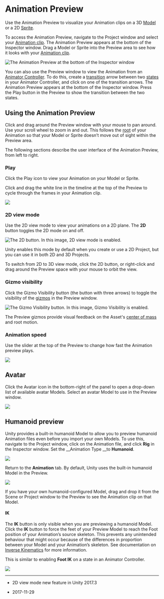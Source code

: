 # Animation Preview

Use the Animation Preview to visualize your Animation clips on a 3D [Model](FBXImporter-Model) or a 2D [Sprite](Sprites).

To access the Animation Preview, navigate to the Project window and select your [Animation clip](https://docs.unity3d.com/Manual/class-AnimationClip.html). The Animation Preview appears at the bottom of the Inspector window. Drag a Model or Sprite into the Preview area to see how it looks with your [Animation clip](class-AnimationClip).

![The Animation Preview at the bottom of the Inspector window](../uploads/Main/AnimationPreview-Preview.png)

You can also use the Preview window to view the Animation from an [Animator Controller](class-AnimatorController). To do this, create a [transition](StateMachineTransitions) arrow between two [states](class-State) in your Animator Controller, and click on one of the transition arrows. The Animation Preview appears at the bottom of the Inspector window. Press the Play button in the Preview to show the transition between the two states.

## Using the Animation Preview

Click and drag around the Preview window with your mouse to pan around. Use your scroll wheel to zoom in and out. This follows the [root](RootMotion) of your Animation so that your Model or Sprite doesn’t move out of sight within the Preview area. 

The following sections describe the user interface of the Animation Preview, from left to right. 

### Play

Click the Play icon to view your Animation on your Model or Sprite. 

Click and drag the white line in the timeline at the top of the Preview to cycle through the frames in your Animation clip.

![](../uploads/Main/AnimationPreview-Play.png)

### 2D view mode

Use the 2D view mode to view your animations on a 2D plane. The __2D__ button toggles the 2D mode on and off. 

![The _2D_ button. In this image, 2D view mode is enabled.](../uploads/Main/AnimationPreview-2DView.png)

Unity enables this mode by default when you create or use a 2D Project, but you can use it in both 2D and 3D Projects. 

To switch from 2D to 3D view mode, click the 2D button, or right-click and drag around the Preview space with your mouse to orbit the view. 

### Gizmo visibility

Click the Gizmo Visibility button (the button with three arrows) to toggle the visibility of the [gizmos](GizmosMenu) in the Preview window.

![The Gizmo Visibility button. In this image, Gizmo Visibility is enabled.](../uploads/Main/AnimationPreview-Gizmo.png)

The Preview gizmos provide visual feedback on the Asset's [center of mass](https://en.wikipedia.org/wiki/Center_of_mass) and root motion.

### Animation speed

Use the slider at the top of the Preview to change how fast the Animation preview plays. 

![](../uploads/Main/AnimationPreview-Slider.png)

## Avatar

Click the Avatar icon in the bottom-right of the panel to open a drop-down list of available avatar Models. Select an avatar Model to use in the Preview window. 

![](../uploads/Main/AnimationPreviewAvatar.png)

## Humanoid preview

Unity provides a built-in humanoid Model to allow you to preview humanoid Animation files even before you import your own Models. To use this, navigate to the Project window, click on the Animation file, and click __Rig__ in the Inspector window. Set the __Animation Type __to __Humanoid__.


![](../uploads/Main/AnimationPreview-Humanoid.png)

Return to the __Animation__ tab. By default, Unity uses the built-in humanoid Model in the Preview.

![](../uploads/Main/AnimationPreview-Humanoid2.png)

If you have your own humanoid-configured Model, drag and drop it from the Scene or Project window to the Preview to see the Animation clip on that Model.

#### IK

The __IK__ button is only visible when you are previewing a humanoid Model. Click the __IK__ button to force the feet of your Preview Model to reach the Foot position of your Animation’s source skeleton. This prevents any unintended behaviour that might occur because of the differences in proportion between your Model and your Animation’s skeleton. See documentation on [Inverse Kinematics](InverseKinematics) for more information.

This is similar to enabling __Foot IK__ on a state in an Animator Controller.  

![](../uploads/Main/AnimationPreview-FootIK.png)

---

* <span class="page-history">2D view mode new feature in Unity 2017.3</span>

* <span class="page-edit"> 2017-11-29  <!-- include IncludeTextAmendPageSomeEdit --></span>